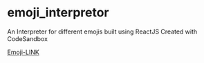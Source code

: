 # emoji_interpretor
An Interpreter for different emojis built using ReactJS
Created with CodeSandbox


[Emoji-LINK](https://4rgz3.csb.app/)
